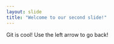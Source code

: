 ```yaml
---
layout: slide
title: "Welcome to our second slide!"
---
```

Git is cool!
Use the left arrow to go back!